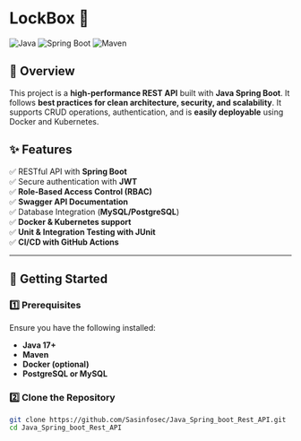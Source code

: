 # LockBox 🚀

![Java](https://img.shields.io/badge/Java-ED8B00?style=for-the-badge&logo=java&logoColor=white)
![Spring Boot](https://img.shields.io/badge/Spring%20Boot-6DB33F?style=for-the-badge&logo=springboot&logoColor=white)
![Maven](https://img.shields.io/badge/Maven-C71A36?style=for-the-badge&logo=apache-maven&logoColor=white)

## 📖 Overview
This project is a **high-performance REST API** built with **Java Spring Boot**. It follows **best practices for clean architecture, security, and scalability**. It supports CRUD operations, authentication, and is **easily deployable** using Docker and Kubernetes.

## ✨ Features
✅ RESTful API with **Spring Boot**  
✅ Secure authentication with **JWT**  
✅ **Role-Based Access Control (RBAC)**  
✅ **Swagger API Documentation**  
✅ Database Integration (**MySQL/PostgreSQL**)  
✅ **Docker & Kubernetes support**  
✅ **Unit & Integration Testing with JUnit**  
✅ **CI/CD with GitHub Actions**  

---

## 🚀 Getting Started

### **1️⃣ Prerequisites**
Ensure you have the following installed:
- **Java 17+**
- **Maven**
- **Docker (optional)**
- **PostgreSQL or MySQL**

### **2️⃣ Clone the Repository**
```sh
git clone https://github.com/Sasinfosec/Java_Spring_boot_Rest_API.git
cd Java_Spring_boot_Rest_API

